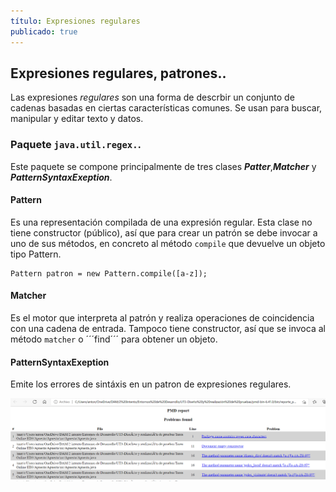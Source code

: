```yaml
---
título: Expresiones regulares
publicado: true
---
```


## Expresiones regulares, patrones..
Las expresiones _regulares_ son una forma de descrbir un conjunto de cadenas basadas en ciertas características comunes. Se usan para buscar, manipular y editar texto y datos.

### Paquete ```java.util.regex.```.
Este paquete se compone principalmente de tres clases ***Patter***,***Matcher*** y ***PatternSyntaxExeption***.

#### Pattern
Es una representación compilada de una expresión regular. Esta clase no tiene constructor (público), así que para crear un patrón se debe invocar a uno de sus métodos, en concreto al método ```compile``` que devuelve un objeto tipo Pattern.
```
Pattern patron = new Pattern.compile([a-z]);
```

#### Matcher
Es el motor que interpreta al patrón y realiza operaciones de coincidencia con una cadena de entrada. Tampoco tiene constructor, así que se invoca al método ```matcher``` o ´´´find´´´ para obtener un objeto.

#### PatternSyntaxExeption 
Emite los errores de sintáxis en un patron de expresiones regulares.




![pmd](../assets/PMD_screenshot.png)
